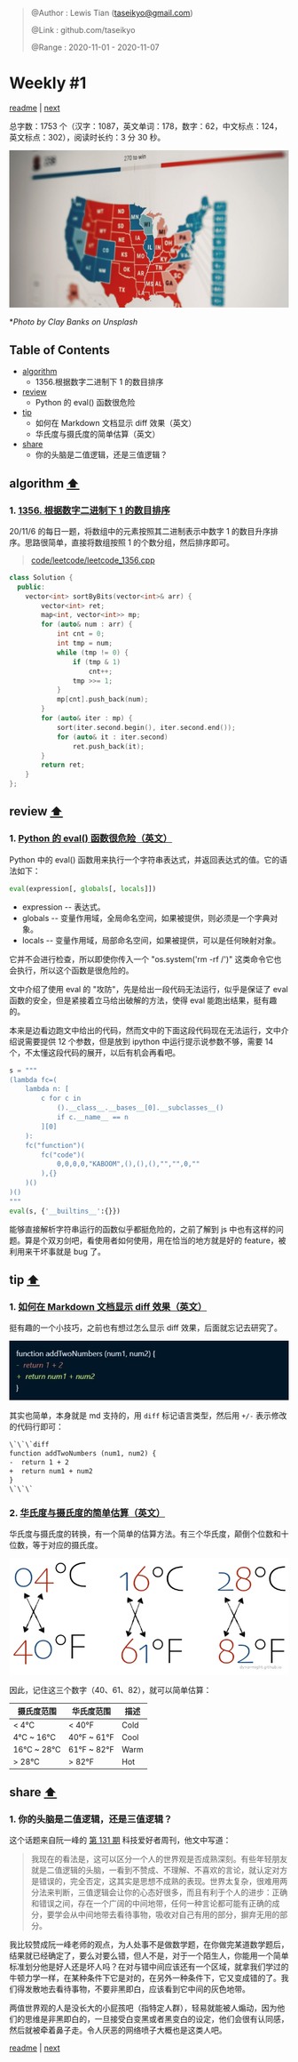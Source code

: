 > @Author  : Lewis Tian (taseikyo@gmail.com)
>
> @Link    : github.com/taseikyo
> 
> @Range   : 2020-11-01 - 2020-11-07

# Weekly #1

[readme](../README.md) | [next](202011W2.md)

总字数：1753 个（汉字：1087，英文单词：178，数字：62，中文标点：124，英文标点：302），阅读时长约：3 分 30 秒。

![](../images/2020/11/clay-banks-BY-R0UNRE7w-unsplash.jpg "The 2020 Presidential Debate")

\**Photo by Clay Banks on Unsplash*

## Table of Contents

- [algorithm](#algorithm-)
	- 1356.根据数字二进制下 1 的数目排序
- [review](#review-)
	- Python 的 eval() 函数很危险
- [tip](#tip-)
	- 如何在 Markdown 文档显示 diff 效果（英文）
	- 华氏度与摄氏度的简单估算（英文）
- [share](#share-)
	- 你的头脑是二值逻辑，还是三值逻辑？

## algorithm [⬆](#weekly-1)

### 1. [1356. 根据数字二进制下 1 的数目排序](https://leetcode-cn.com/problems/sort-integers-by-the-number-of-1-bits/)

20/11/6 的每日一题，将数组中的元素按照其二进制表示中数字 1 的数目升序排序。思路很简单，直接将数组按照 1 的个数分组，然后排序即可。

> [code/leetcode/leetcode_1356.cpp](../code/leetcode/leetcode_1356.cpp)

```C++
class Solution {
  public:
	vector<int> sortByBits(vector<int>& arr) {
		vector<int> ret;
		map<int, vector<int>> mp;
		for (auto& num : arr) {
			int cnt = 0;
			int tmp = num;
			while (tmp != 0) {
				if (tmp & 1)
					cnt++;
				tmp >>= 1;
			}
			mp[cnt].push_back(num);
		}
		for (auto& iter : mp) {
			sort(iter.second.begin(), iter.second.end());
			for (auto& it : iter.second)
				ret.push_back(it);
		}
		return ret;
	}
};
```

## review [⬆](#weekly-1)

### 1. [Python 的 eval() 函数很危险（英文）](https://nedbatchelder.com/blog/201206/eval_really_is_dangerous.html)

Python 中的 eval() 函数用来执行一个字符串表达式，并返回表达式的值。它的语法如下：

```Python
eval(expression[, globals[, locals]])
```

- expression -- 表达式。
- globals -- 变量作用域，全局命名空间，如果被提供，则必须是一个字典对象。
- locals -- 变量作用域，局部命名空间，如果被提供，可以是任何映射对象。

它并不会进行检查，所以即使你传入一个 "os.system('rm -rf /')" 这类命令它也会执行，所以这个函数是很危险的。

文中介绍了使用 eval 的 "攻防"，先是给出一段代码无法运行，似乎是保证了 eval 函数的安全，但是紧接着立马给出破解的方法，使得 eval 能跑出结果，挺有趣的。


本来是边看边跑文中给出的代码，然而文中的下面这段代码现在无法运行，文中介绍说需要提供 12 个参数，但是放到 ipython 中运行提示说参数不够，需要 14 个，不太懂这段代码的展开，以后有机会再看吧。

```Python
s = """
(lambda fc=(
    lambda n: [
        c for c in
            ().__class__.__bases__[0].__subclasses__()
            if c.__name__ == n
        ][0]
    ):
    fc("function")(
        fc("code")(
            0,0,0,0,"KABOOM",(),(),(),"","",0,""
        ),{}
    )()
)()
"""
eval(s, {'__builtins__':{}})
```

能够直接解析字符串运行的函数似乎都挺危险的，之前了解到 js 中也有这样的问题。算是个双刃剑吧，看使用者如何使用，用在恰当的地方就是好的 feature，被利用来干坏事就是 bug 了。

## tip [⬆](#weekly-1)

### 1. [如何在 Markdown 文档显示 diff 效果（英文）](https://blog.alispit.tel/create-a-git-diff-in-markdown/)

挺有趣的一个小技巧，之前也有想过怎么显示 diff 效果，后面就忘记去研究了。

![](../images/2020/11/20201106114217.jpg)

其实也简单，本身就是 md 支持的，用 `diff` 标记语言类型，然后用 `+/-` 表示修改的代码行即可：

```
\`\`\`diff
function addTwoNumbers (num1, num2) {
-  return 1 + 2
+  return num1 + num2
}
\`\`\`
```

### 2. [华氏度与摄氏度的简单估算（英文）](https://dyno-might.github.io/2020/10/30/temperature-conversion-for-the-lazy-and-simple-minded/)

华氏度与摄氏度的转换，有一个简单的估算方法。有三个华氏度，颠倒个位数和十位数，等于对应的摄氏度。

![](../images/2020/11/transpose.png)

因此，记住这三个数字（40、61、82），就可以简单估算：

| 摄氏度范围   | 华氏度范围   | 描述 |
|-------------|-------------|------|
| < 4°C       | < 40°F      | Cold |
| 4°C ~ 16°C  | 40°F ~ 61°F | Cool |
| 16°C ~ 28°C | 61°F ~ 82°F | Warm |
| > 28°C      | > 82°F      | Hot  |


## share [⬆](#weekly-1)

### 1. 你的头脑是二值逻辑，还是三值逻辑？

这个话题来自阮一峰的 [第 131 期](https://github.com/ruanyf/weekly/blob/master/docs/issue-131.md#%E6%9C%AC%E5%91%A8%E8%AF%9D%E9%A2%98%E4%BD%A0%E7%9A%84%E5%A4%B4%E8%84%91%E6%98%AF%E4%BA%8C%E5%80%BC%E9%80%BB%E8%BE%91%E8%BF%98%E6%98%AF%E4%B8%89%E5%80%BC%E9%80%BB%E8%BE%91) 科技爱好者周刊，他文中写道：

> 我现在的看法是，这可以区分一个人的世界观是否成熟深刻。有些年轻朋友就是二值逻辑的头脑，一看到不赞成、不理解、不喜欢的言论，就认定对方是错误的，完全否定，这其实是思想不成熟的表现。世界太复杂，很难用两分法来判断，三值逻辑会让你的心态好很多，而且有利于个人的进步：正确和错误之间，存在一个广阔的中间地带，任何一种言论都可能有正确的成分，要学会从中间地带去看待事物，吸收对自己有用的部分，摒弃无用的部分。

我比较赞成阮一峰老师的观点，为人处事不是做数学题，在你做完某道数学题后，结果就已经确定了，要么对要么错，但人不是，对于一个陌生人，你能用一个简单标准划分他是好人还是坏人吗？在对与错中间应该还有一个区域，就拿我们学过的牛顿力学一样，在某种条件下它是对的，在另外一种条件下，它又变成错的了。我们得发散地去看待事物，不要非黑即白，应该看到它中间的灰色地带。

两值世界观的人是没长大的小屁孩吧（指特定人群），轻易就能被人煽动，因为他们的思维是非黑即白的，一旦接受白变黑或者黑变白的设定，他们会很有认同感，然后就被牵着鼻子走。令人厌恶的网络喷子大概也是这类人吧。

[readme](../README.md) | [next](202011W2.md)
